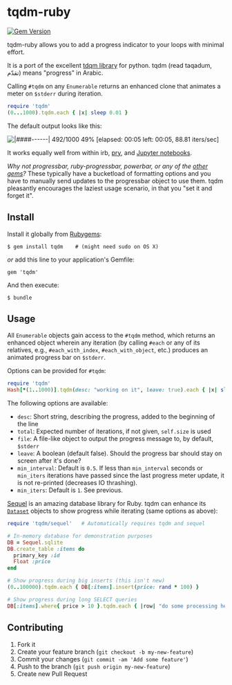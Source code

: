# tqdm-ruby
[![Gem Version](https://badge.fury.io/rb/tqdm.svg)](https://badge.fury.io/rb/tqdm)

tqdm-ruby allows you to add a progress indicator to your loops with minimal effort.

It is a port of the excellent [tdqm library][tqdm] for python. tqdm (read taqadum, تقدّم) means "progress" in Arabic.

Calling `#tqdm` on any `Enumerable` returns an enhanced clone that animates a meter on `$stderr` during iteration.

```ruby
require 'tqdm'
(0...1000).tqdm.each { |x| sleep 0.01 }
```

The default output looks like this:

![|####------| 492/1000  49% [elapsed: 00:05 left: 00:05, 88.81 iters/sec]](http://i.imgur.com/6y0t7XS.gif)

It works equally well from within irb, [pry](http://pryrepl.org/), and [Jupyter notebooks](https://jupyter.org/).

*Why not progressbar, ruby-progressbar, powerbar, or any of the [other gems][]?* These typically have a bucketload of formatting options and you have to manually send updates to the progressbar object to use them. tqdm pleasantly encourages the laziest usage scenario, in that you "set it and forget it".

[tqdm]: https://github.com/tqdm/tqdm
[other gems]: https://www.ruby-toolbox.com/categories/CLI_Progress_Bars

## Install

Install it globally from [Rubygems](https://rubygems.org/gems/tqdm):

    $ gem install tqdm    # (might need sudo on OS X)

*or* add this line to your application's Gemfile:

    gem 'tqdm'

And then execute:

    $ bundle

## Usage

All `Enumerable` objects gain access to the `#tqdm` method, which returns an enhanced object wherein any iteration (by calling `#each` or any of its relatives, e.g., `#each_with_index`, `#each_with_object`, etc.) produces an animated progress bar on `$stderr`.

Options can be provided for `#tqdm`:

```ruby
require 'tqdm'
Hash[*(1..1000)].tqdm(desc: "working on it", leave: true).each { |x| sleep 0.01 }
```

The following options are available:

- `desc`: Short string, describing the progress, added to the beginning of the line
- `total`: Expected number of iterations, if not given, `self.size` is used
- `file`: A file-like object to output the progress message to, by default, `$stderr`
- `leave`: A boolean (default false). Should the progress bar should stay on screen after it's done?
- `min_interval`: Default is `0.5`. If less than `min_interval` seconds or `min_iters` iterations have passed since the last progress meter update, it is not re-printed (decreases IO thrashing).
- `min_iters`: Default is `1`. See previous.

[Sequel](http://sequel.jeremyevans.net/) is an amazing database library for Ruby. tqdm can enhance its [`Dataset`](http://sequel.jeremyevans.net/rdoc/classes/Sequel/Dataset.html) objects to show progress while iterating (same options as above):

```ruby
require 'tqdm/sequel'   # Automatically requires tqdm and sequel

# In-memory database for demonstration purposes
DB = Sequel.sqlite
DB.create_table :items do
  primary_key :id
  Float :price
end

# Show progress during big inserts (this isn't new)
(0..100000).tqdm.each { DB[:items].insert(price: rand * 100) }

# Show progress during long SELECT queries
DB[:items].where{ price > 10 }.tqdm.each { |row| "do some processing here" }
```

## Contributing

1. Fork it
2. Create your feature branch (`git checkout -b my-new-feature`)
3. Commit your changes (`git commit -am 'Add some feature'`)
4. Push to the branch (`git push origin my-new-feature`)
5. Create new Pull Request
